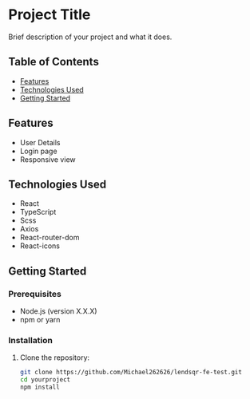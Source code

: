 # Project Title

Brief description of your project and what it does.

## Table of Contents

- [Features](#features)
- [Technologies Used](#technologies-used)
- [Getting Started](#getting-started)

## Features

- User Details
- Login page
- Responsive view

## Technologies Used

- React
- TypeScript
- Scss
- Axios
- React-router-dom
- React-icons

## Getting Started

### Prerequisites

- Node.js (version X.X.X)
- npm or yarn

### Installation

1. Clone the repository:
   ```bash
   git clone https://github.com/Michael262626/lendsqr-fe-test.git
   cd yourproject
   npm install
